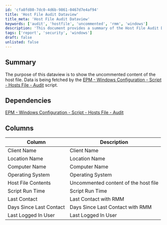 ```yaml
---
id: 'cfa8fd80-7dc0-4d6b-9861-0467d7e4af94'
title: 'Host File Audit Dataview'
title_meta: 'Host File Audit Dataview'
keywords: ['audit', 'hostfile', 'uncommented', 'rmm', 'windows']
description: 'This document provides a summary of the Host File Audit Dataview, detailing the uncommented content of the host file fetched by the EPM - Windows Configuration script. It includes important columns such as Client Name, Location Name, Computer Name, and more, along with their descriptions.'
tags: ['report', 'security', 'windows']
draft: false
unlisted: false
---
```


## Summary

The purpose of this dataview is to show the uncommented content of the host file. Data is being fetched by the [EPM - Windows Configuration - Script - Hosts File - Audit](<../scripts/Hosts File - Audit.md>) script.

## Dependencies

[EPM - Windows Configuration - Script - Hosts File - Audit](<../scripts/Hosts File - Audit.md>)

## Columns

| Column                     | Description                                   |
|---------------------------|-----------------------------------------------|
| Client Name               | Client Name                                   |
| Location Name             | Location Name                                 |
| Computer Name             | Computer Name                                 |
| Operating System          | Operating System                              |
| Host File Contents        | Uncommented content of the host file         |
| Script Run Time           | Script Run Time                               |
| Last Contact              | Last Contact with RMM                         |
| Days Since Last Contact   | Days Since Last Contact with RMM              |
| Last Logged In User       | Last Logged In User                           |

